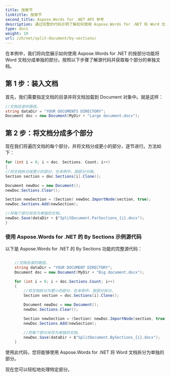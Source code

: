 ```yaml
---
title: 按章节
linktitle: 按章节
second_title: Aspose.Words for .NET API 参考
description: 通过完整的代码示例了解如何使用 Aspose.Words for .NET 将 Word 文档拆分为单独的部分。
type: docs
weight: 10
url: /zh/net/split-document/by-sections/
---
```


在本例中，我们将向您展示如何使用 Aspose.Words for .NET 的按部分功能将 Word 文档分成单独的部分。按照以下步骤了解源代码并获取每个部分的单独文档。

## 第 1 步：装入文档

首先，我们需要指定文档的目录并将文档加载到 Document 对象中。就是这样：

```csharp
//文档目录的路径。
string dataDir = "YOUR DOCUMENTS DIRECTORY";
Document doc = new Document(MyDir + "Large document.docx");
```

## 第 2 步：将文档分成多个部分

现在我们将遍历文档的每个部分，并将文档分成更小的部分，逐节进行。方法如下：

```csharp
for (int i = 0; i < doc. Sections. Count; i++)
{
//将文档拆分成更小的部分，在本例中，按部分分隔。
Section section = doc.Sections[i].Clone();

Document newDoc = new Document();
newDoc.Sections.Clear();

Section newSection = (Section) newDoc.ImportNode(section, true);
newDoc.Sections.Add(newSection);

//将每个部分另存为单独的文档。
newDoc.Save(dataDir + $"SplitDocument.ParSections_{i}.docx");
}
```

### 使用 Aspose.Words for .NET 的 By Sections 示例源代码

以下是 Aspose.Words for .NET 的 By Sections 功能的完整源代码：

```csharp

	//文档目录的路径。
	string dataDir = "YOUR DOCUMENT DIRECTORY";
	Document doc = new Document(MyDir + "Big document.docx");

	for (int i = 0; i < doc.Sections.Count; i++)
	{
		//将文档拆分为更小的部分，在本例中，按部分拆分。
		Section section = doc.Sections[i].Clone();

		Document newDoc = new Document();
		newDoc.Sections.Clear();

		Section newSection = (Section) newDoc.ImportNode(section, true);
		newDoc.Sections.Add(newSection);

		//将每个部分另存为单独的文档。
		newDoc.Save(dataDir + $"SplitDocument.BySections_{i}.docx");
	}

```

使用此代码，您将能够使用 Aspose.Words for .NET 将 Word 文档拆分为单独的部分。

现在您可以轻松地处理特定部分。

